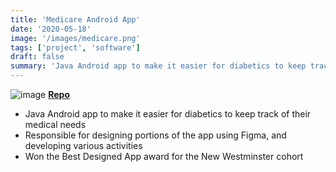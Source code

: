 ```yaml
---
title: 'Medicare Android App'
date: '2020-05-18'
image: '/images/medicare.png'
tags: ['project', 'software']
draft: false
summary: 'Java Android app to make it easier for diabetics to keep track of their medical needs. '
---
```


![image](/static/images/medicare.png)
[**Repo**](https://github.com/WorldofKerry/Medicare)

- Java Android app to make it easier for diabetics to keep track of their medical needs
- Responsible for designing portions of the app using Figma, and developing various activities
- Won the Best Designed App award for the New Westminster cohort
